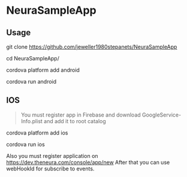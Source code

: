 # NeuraSampleApp

## Usage

git clone https://github.com/jeweller1980stepanets/NeuraSampleApp

cd NeuraSampleApp/

cordova platform add android

cordova run android

## IOS

> You must register app in Firebase and download GoogleService-Info.plist and add it to root catalog

cordova platform add ios

cordova run ios

Also you must register application on https://dev.theneura.com/console/app/new 
After that you can use webHookId for subscribe to events.

